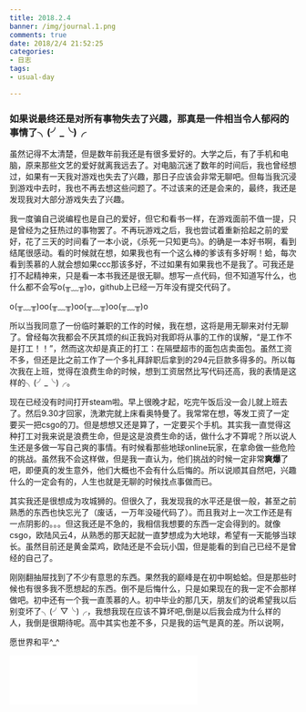 ```yaml
---
title: 2018.2.4
banner: /img/journal.1.png
comments: true
date: 2018/2/4 21:52:25
categories:
- 日志
tags:
- usual-day

---
```


### 如果说最终还是对所有事物失去了兴趣，那真是一件相当令人郁闷的事情了╮(╯_╰)╭

<!-- more -->
虽然记得不太清楚，但是数年前我还是有很多爱好的。大学之后，有了手机和电脑，原来那些文艺的爱好就离我远去了。对电脑沉迷了数年的时间后，我也曾经想过，如果有一天我对游戏也失去了兴趣，那日子应该会非常无聊吧。但每当我沉浸到游戏中去时，我也不再去想这些问题了。不过该来的还是会来的，最终，我还是发现我对大部分游戏失去了兴趣。

我一度骗自己说编程也是自己的爱好，但它和看书一样，在游戏面前不值一提，只是曾经为之狂热过的事物罢了。不再玩游戏之后，我也尝试着重新拾起之前的爱好，花了三天的时间看了一本小说，《杀死一只知更鸟》。的确是一本好书啊，看到结尾很感动。看的时候就在想，如果我也有一个这么棒的爹该有多好啊！蛤，每次看到羡慕的人就会想如果ccc那该多好，不过如果有如果我也不是我了。可我还是打不起精神来，只是看一本书我还是很无聊。想写一点代码，但不知道写什么，也什么都不会写o(╥﹏╥)o，github上已经一万年没有提交代码了。

o(╥﹏╥)oo(╥﹏╥)oo(╥﹏╥)oo(╥﹏╥)o

所以当我同意了一份临时兼职的工作的时候，我在想，这将是用无聊来对付无聊了。曾经每次我都会不厌其烦的纠正我妈对我即将从事的工作的误解，“是工作不是打工！！”，然而这次却是真正的打工：在隔壁超市的面包店卖面包。虽然工资不多，但还是比之前工作了一个多礼拜辞职后拿到的294元巨款多得多的。所以每次我在上班，觉得在浪费生命的时候，想到工资居然比写代码还高，我的表情是这样的╮(╯_╰)╭。

现在已经没有时间打开steam啦。早上很晚才起，吃完午饭后没一会儿就上班去了。然后9.30才回家，洗漱完就上床看奥特曼了。我常常在想，等发工资了一定要买一把csgo的刀。但是想想又还是算了，一定要买个手机。其实我一直觉得这种打工对我来说是浪费生命，但是这是浪费生命的话，做什么才不算呢？所以说人生还是多做一写自己爽的事情。有时候看那些地球online玩家，在拿命做一些危险的挑战。虽然我不会这样做，但是我一直认为，他们挑战的时候一定非常**爽爆**了吧，即便真的发生意外，他们大概也不会有什么后悔的。所以说顺其自然吧，兴趣什么的一定会有的，人生也就是无聊的时候找点事做而已。

其实我还是很想成为攻城狮的。但很久了，我发现我的水平还是很一般，甚至之前熟悉的东西也快忘光了（废话，一万年没碰代码了）。而且我对上一次工作还是有一点阴影的。。。但这我还是不急的，我相信我想要的东西一定会得到的。就像csgo，欧陆风云4，从熟悉的那天起就一直梦想成为大地球，希望有一天能够当球长。虽然目前还是黄金菜鸡，欧陆还是不会玩小国，但是能看的到自己已经不是曾经的自己了。

刚刚翻抽屉找到了不少有意思的东西。果然我的巅峰是在初中啊蛤蛤。但是那些时候也有很多我不愿想起的东西。倒不是后悔什么，只是如果现在的我一定不会那样做吧。初中还有一个我一直羡慕的人。初中毕业的那几天，朋友们的说希望我以后别变坏了╮(╯▽╰)╭，我想我现在应该不算坏吧,倒是以后我会成为什么样的人，我倒是很期待呢。高中其实也差不多，只是我的运气是真的差。所以说啊，

愿世界和平^_^

<iframe frameborder="no" border="0" marginwidth="0" marginheight="0" width=330 height=86 src="//music.163.com/outchain/player?type=2&id=29722369&auto=1&height=66"></iframe>